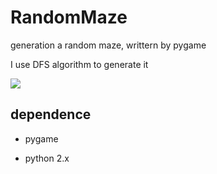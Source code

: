 RandomMaze
==========

generation a random maze, writtern by pygame

I use DFS algorithm to generate it 

![](http://i48.tinypic.com/34gt00j.png)

## dependence

- pygame

- python 2.x

